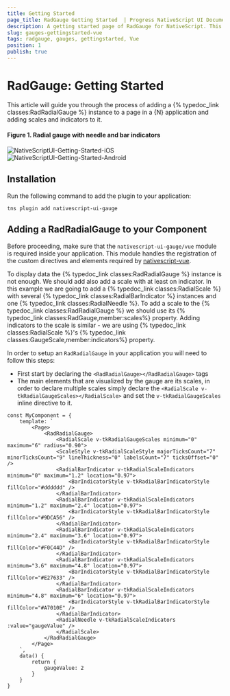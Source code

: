 ```yaml
---
title: Getting Started
page_title: RadGauge Getting Started  | Progress NativeScript UI Documentation
description: A getting started page of RadGauge for NativeScript. This article explains the steps to create RadRadialGauge from scratch.
slug: gauges-gettingstarted-vue
tags: radgauge, gauges, gettingstarted, Vue
position: 1
publish: true
---
```


# RadGauge: Getting Started

This article will guide you through the process of adding a {% typedoc_link classes:RadRadialGauge %} instance to a page in a {N} application and adding scales and indicators to it.

#### Figure 1. Radial gauge with needle and bar indicators
![NativeScriptUI-Getting-Started-iOS](../../../ui/img/ns_ui/gauges-gettingstarted-ios.png "RadRadialGauge in iOS") ![NativeScriptUI-Getting-Started-Android](../../../ui/img/ns_ui/gauges-gettingstarted-android.png "RadRadialGauge in Android") 

## Installation
Run the following command to add the plugin to your application:

```
tns plugin add nativescript-ui-gauge
```

## Adding a RadRadialGauge to your Component
Before proceeding, make sure that the `nativescript-ui-gauge/vue` module is required inside your application. This module handles the registration of the custom directives and elements required by [nativescript-vue](https://nativescript-vue.org/).

To display data the {% typedoc_link classes:RadRadialGauge %} instance is not enough. We should add also add a scale with at least on indicator. In this example we are going to add a {% typedoc_link classes:RadialScale %} with several {% typedoc_link classes:RadialBarIndicator %} instances and one {% typedoc_link classes:RadialNeedle %}. To add a scale to the {% typedoc_link classes:RadRadialGauge %} we should use its {% typedoc_link classes:RadGauge,member:scales%} property. Adding indicators to the scale is similar - we are using {% typedoc_link classes:RadialScale %}'s {% typedoc_link classes:GaugeScale,member:indicators%} property.

In order to setup an `RadRadialGauge` in your application you will need to follow this steps:

- First start by declaring the `<RadRadialGauge></RadRadialGauge>` tags
- The main elements that are visualized by the gauge are its scales, in order to declare multiple scales simply declare the `<RadialScale v-tkRadialGaugeScales></RadialScale>` and set the `v-tkRadialGaugeScales` inline directive to it.

```
const MyComponent = {
    template: `
        <Page>
            <RadRadialGauge>
                <RadialScale v-tkRadialGaugeScales minimum="0" maximum="6" radius="0.90">
                <ScaleStyle v-tkRadialScaleStyle majorTicksCount="7" minorTicksCount="9" lineThickness="0" labelsCount="7" ticksOffset="0" />
                <RadialBarIndicator v-tkRadialScaleIndicators minimum="0" maximum="1.2" location="0.97">
                    <BarIndicatorStyle v-tkRadialBarIndicatorStyle fillColor="#dddddd" />
                </RadialBarIndicator>
                <RadialBarIndicator v-tkRadialScaleIndicators minimum="1.2" maximum="2.4" location="0.97">
                    <BarIndicatorStyle v-tkRadialBarIndicatorStyle fillColor="#9DCA56" />
                </RadialBarIndicator>
                <RadialBarIndicator v-tkRadialScaleIndicators minimum="2.4" maximum="3.6" location="0.97">
                    <BarIndicatorStyle v-tkRadialBarIndicatorStyle fillColor="#F0C44D" />
                </RadialBarIndicator>
                <RadialBarIndicator v-tkRadialScaleIndicators minimum="3.6" maximum="4.8" location="0.97">
                    <BarIndicatorStyle v-tkRadialBarIndicatorStyle fillColor="#E27633" />
                </RadialBarIndicator>
                <RadialBarIndicator v-tkRadialScaleIndicators minimum="4.8" maximum="6" location="0.97">
                    <BarIndicatorStyle v-tkRadialBarIndicatorStyle fillColor="#A7010E" />
                </RadialBarIndicator>
                <RadialNeedle v-tkRadialScaleIndicators :value="gaugeValue" />
                </RadialScale>
            </RadRadialGauge>
        </Page>
    `,
    data() {
        return {
            gaugeValue: 2
        }
    }
}
```